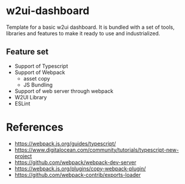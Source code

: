 # w2ui-dashboard

Template for a basic w2ui dashboard. It is bundled with a set of tools, libraries and features to  make it ready to use and industrialized.

## Feature set

* Support of Typescript
* Support of Webpack
  * asset copy
  * JS Bundling
* Support of web server through webpack
* W2UI Library
* ESLint


# References

* https://webpack.js.org/guides/typescript/
* https://www.digitalocean.com/community/tutorials/typescript-new-project
* https://github.com/webpack/webpack-dev-server
* https://webpack.js.org/plugins/copy-webpack-plugin/
* https://github.com/webpack-contrib/exports-loader